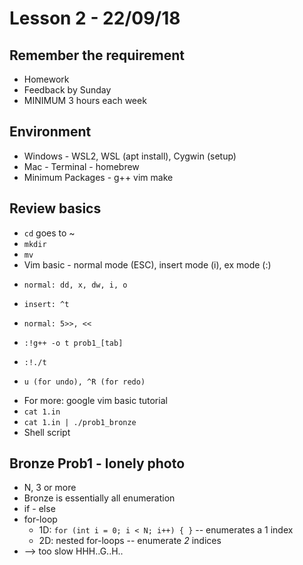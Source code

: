 # Lesson 2 - 22/09/18

## Remember the requirement
* Homework
* Feedback by Sunday
* MINIMUM 3 hours each week

## Environment
* Windows - WSL2, WSL (apt install), Cygwin (setup)
* Mac - Terminal  - homebrew
* Minimum Packages - g++ vim make

## Review basics
* `cd` goes to ~
* `mkdir`
* `mv`
* Vim basic - normal mode (ESC), insert mode (i), ex mode (:)
*     normal: dd, x, dw, i, o
*     insert: ^t
*     normal: 5>>, <<
*     :!g++ -o t prob1_[tab]
*     :!./t
*     u (for undo), ^R (for redo)
* For more: google vim basic tutorial
* `cat 1.in`
* `cat 1.in | ./prob1_bronze`  
* Shell script 

## Bronze Prob1 - lonely photo
* N, 3 or more 
* Bronze is essentially all enumeration
* if - else
* for-loop
    * 1D: `for (int i = 0; i < N; i++) { }` -- enumerates a 1 index
    * 2D: nested for-loops  -- enumerate *2* indices
* --> too slow
HHH..G..H..
